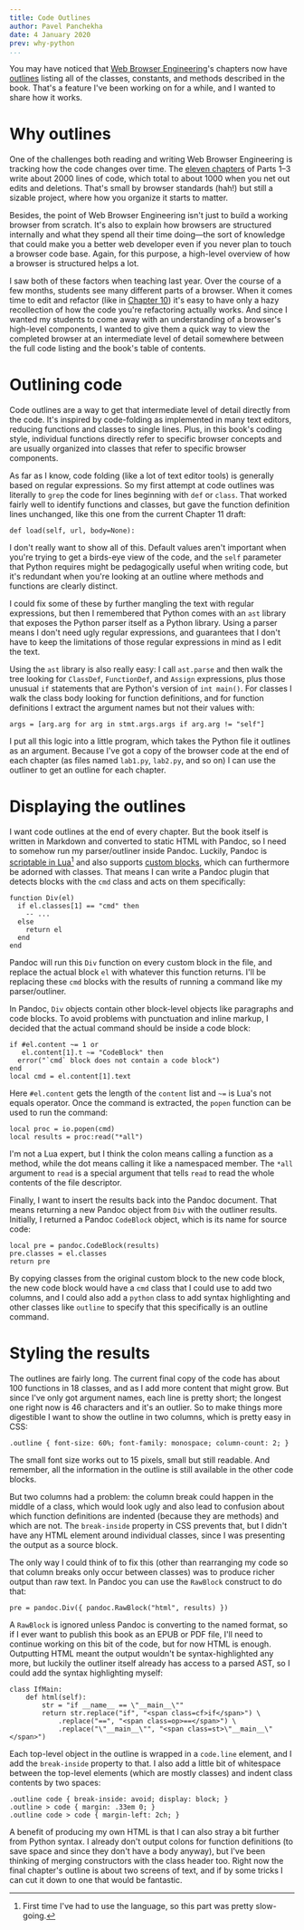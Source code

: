 ```yaml
---
title: Code Outlines
author: Pavel Panchekha
date: 4 January 2020
prev: why-python
...
```


You may have noticed that [Web Browser Engineering](../)'s chapters
now have [outlines][ex-outline] listing all of the classes, constants,
and methods described in the book. That's a feature I've been working
on for a while, and I wanted to share how it works.

[ex-outline]: https://browser.engineering/text.html#outline


# Why outlines

One of the challenges both reading and writing Web Browser Engineering
is tracking how the code changes over time. The [eleven chapters](../)
of Parts 1–3 write about 2000 lines of code, which total to about 1000
when you net out edits and deletions. That's small by browser
standards (hah!) but still a sizable project, where how you organize
it starts to matter.

Besides, the point of Web Browser Engineering isn't just to build a
working browser from scratch. It's also to explain how browsers are
structured internally and what they spend all their time doing—the
sort of knowledge that could make you a better web developer even if
you never plan to touch a browser code base. Again, for this purpose,
a high-level overview of how a browser is structured helps a lot.

I saw both of these factors when teaching last year. Over the course
of a few months, students see many different parts of a browser. When
it comes time to edit and refactor (like in [Chapter 10][reflow]) it's
easy to have only a hazy recollection of how the code you're
refactoring actually works. And since I wanted my students to come
away with an understanding of a browser's high-level components, I
wanted to give them a quick way to view the completed browser at an
intermediate level of detail somewhere between the full code listing
and the book's table of contents.

[reflow]: ../reflow.html

# Outlining code

Code outlines are a way to get that intermediate level of detail
directly from the code. It's inspired by code-folding as implemented
in many text editors, reducing functions and classes to single lines.
Plus, in this book's coding style, individual functions directly refer
to specific browser concepts and are usually organized into classes
that refer to specific browser components.

As far as I know, code folding (like a lot of text editor tools) is
generally based on regular expressions. So my first attempt at code
outlines was literally to `grep` the code for lines beginning with
`def` or `class`. That worked fairly well to identify functions and
classes, but gave the function definition lines unchanged, like this
one from the current Chapter 11 draft:

    def load(self, url, body=None):

I don't really want to show all of this. Default values aren't
important when you're trying to get a birds-eye view of the code, and
the `self` parameter that Python requires might be pedagogically
useful when writing code, but it's redundant when you're looking at an
outline where methods and functions are clearly distinct.

I could fix some of these by further mangling the text with regular
expressions, but then I remembered that Python comes with an `ast`
library that exposes the Python parser itself as a Python library.
Using a parser means I don't need ugly regular expressions, and
guarantees that I don't have to keep the limitations of those regular
expressions in mind as I edit the text.

Using the `ast` library is also really easy: I call `ast.parse` and
then walk the tree looking for `ClassDef`, `FunctionDef`, and `Assign`
expressions, plus those unusual `if` statements that are Python's
version of `int main()`. For classes I walk the class body looking for
function definitions, and for function definitions I extract the
argument names but not their values with:

``` {.python}
args = [arg.arg for arg in stmt.args.args if arg.arg != "self"]
```

I put all this logic into a little program, which takes the Python
file it outlines as an argument. Because I've got a copy of the
browser code at the end of each chapter (as files named `lab1.py`,
`lab2.py`, and so on) I can use the outliner to get an outline for
each chapter.

# Displaying the outlines

I want code outlines at the end of every chapter. But the book itself
is written in Markdown and converted to static HTML with Pandoc, so I
need to somehow run my parser/outliner inside Pandoc. Luckily, Pandoc
is [scriptable in Lua][pandoc-lua][^1] and also supports [custom
blocks][pandoc-blocks], which can furthermore be adorned with classes.
That means I can write a Pandoc plugin that detects blocks with the
`cmd` class and acts on them specifically:

``` {.lua}
function Div(el)
  if el.classes[1] == "cmd" then
    -- ...
  else
    return el
  end
end
```

[pandoc-lua]: https://pandoc.org/lua-filters.html
[pandoc-blocks]: https://pandoc.org/MANUAL.html#divs-and-spans

[^1]: First time I've had to use the language, so this part was pretty
    slow-going.
    
Pandoc will run this `Div` function on every custom block in the file,
and replace the actual block `el` with whatever this function returns.
I'll be replacing these `cmd` blocks with the results of running a
command like my parser/outliner.

In Pandoc, `Div` objects contain other block-level objects like
paragraphs and code blocks. To avoid problems with punctuation and
inline markup, I decided that the actual command should be inside a
code block:

``` {.lua}
if #el.content ~= 1 or
   el.content[1].t ~= "CodeBlock" then
  error("`cmd` block does not contain a code block")
end
local cmd = el.content[1].text
```

Here `#el.content` gets the length of the `content` list and `~=` is
Lua's not equals operator. Once the command is extracted, the `popen`
function can be used to run the command:

``` {.lua}
local proc = io.popen(cmd)
local results = proc:read("*all")
```

I'm not a Lua expert, but I think the colon means calling a function as a
method, while the dot means calling it like a namespaced member. The
`*all` argument to `read` is a special argument that tells `read` to
read the whole contents of the file descriptor.

Finally, I want to insert the results back into the Pandoc document.
That means returning a new Pandoc object from `Div` with the outliner
results. Initially, I returned a Pandoc `CodeBlock` object, which is
its name for source code:

``` {.lua}
local pre = pandoc.CodeBlock(results)
pre.classes = el.classes
return pre
```

By copying classes from the original custom block to the new code
block, the new code block would have a `cmd` class that I could use to
add two columns, and I could also add a `python` class to add syntax
highlighting and other classes like `outline` to specify that this
specifically is an outline command.

# Styling the results

The outlines are fairly long. The current final copy of the code has
about 100 functions in 18 classes, and as I add more content that
might grow. But since I've only got argument names, each line is
pretty short; the longest one right now is 46 characters and it's an
outlier. So to make things more digestible I want to show the outline
in two columns, which is pretty easy in CSS:

``` {.css}
.outline { font-size: 60%; font-family: monospace; column-count: 2; }
```

The small font size works out to 15 pixels, small but still readable.
And remember, all the information in the outline is still available in
the other code blocks.

But two columns had a problem: the column break could happen in the
middle of a class, which would look ugly and also lead to confusion
about which function definitions are indented (because they are
methods) and which are not. The `break-inside` property in CSS
prevents that, but I didn't have any HTML element around individual
classes, since I was presenting the output as a source block.

The only way I could think of to fix this (other than rearranging my
code so that column breaks only occur between classes) was to
produce richer output than raw text. In Pandoc you can use the
`RawBlock` construct to do that:

``` {.lua}
pre = pandoc.Div({ pandoc.RawBlock("html", results) })
```

A `RawBlock` is ignored unless Pandoc is converting to the named
format, so if I ever want to publish this book as an EPUB or PDF file,
I'll need to continue working on this bit of the code, but for now
HTML is enough. Outputting HTML meant the output wouldn't be
syntax-highlighted any more, but luckily the outliner itself already
has access to a parsed AST, so I could add the syntax highlighting
myself:

``` {.python}
class IfMain:
    def html(self):
        str = "if __name__ == \"__main__\""
        return str.replace("if", "<span class=cf>if</span>") \
            .replace("==", "<span class=op>==</span>") \
            .replace("\"__main__\"", "<span class=st>\"__main__\"</span>")
```

Each top-level object in the outline is wrapped in a `code.line`
element, and I add the `break-inside` property to that. I also add a
little bit of whitespace between the top-level elements (which are
mostly classes) and indent class contents by two spaces:

``` {.css}
.outline code { break-inside: avoid; display: block; }
.outline > code { margin: .33em 0; }
.outline code > code { margin-left: 2ch; }
```

A benefit of producing my own HTML is that I can also stray a bit
further from Python syntax. I already don't output colons for function
definitions (to save space and since they don't have a body anyway),
but I've been thinking of merging constructors with the class header
too. Right now the final chapter's outline is about two screens of
text, and if by some tricks I can cut it down to one that would be
fantastic.
